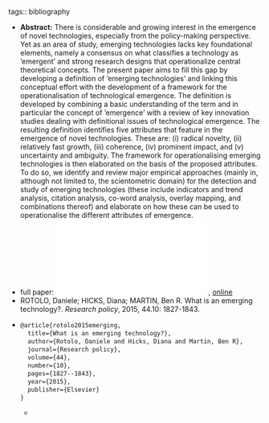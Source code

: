 tags:: bibliography

- **Abstract:** There is considerable and growing interest in the emergence of novel technologies, especially from the policy-making perspective. Yet as an area of study, emerging technologies lacks key foundational elements, namely a consensus on what classifies a technology as ’emergent’ and strong research designs that operationalize central theoretical concepts. The present paper aims to fill this gap by developing a definition of ’emerging technologies’ and linking this conceptual effort with the development of a framework for the operationalisation of technological emergence. The definition is developed by combining a basic understanding of the term and in particular the concept of ’emergence’ with a review of key innovation studies dealing with definitional issues of technological emergence. The resulting definition identifies five attributes that feature in the emergence of novel technologies. These are: (i) radical novelty, (ii) relatively fast growth, (iii) coherence, (iv) prominent impact, and (v) uncertainty and ambiguity. The framework for operationalising emerging technologies is then elaborated on the basis of the proposed attributes. To do so, we identify and review major empirical approaches (mainly in, although not limited to, the scientometric domain) for the detection and study of emerging technologies (these include indicators and trend analysis, citation analysis, co-word analysis, overlay mapping, and combinations thereof) and elaborate on how these can be used to operationalise the different attributes of emergence.
- full paper: ![local copy](../assets/what-is-an-emerging-technology_1677069280536_0.pdf) , [online](https://arxiv.org/pdf/1503.00673.pdf)
- ROTOLO, Daniele; HICKS, Diana; MARTIN, Ben R. What is an emerging technology?. *Research policy*, 2015, 44.10: 1827-1843.
- ```
  @article{rotolo2015emerging,
    title={What is an emerging technology?},
    author={Rotolo, Daniele and Hicks, Diana and Martin, Ben R},
    journal={Research policy},
    volume={44},
    number={10},
    pages={1827--1843},
    year={2015},
    publisher={Elsevier}
  }
  ```
	-